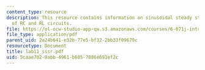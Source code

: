 ```yaml
---
content_type: resource
description: This resource contains information on sinusoidal steady state response
  of RC and RL circuits.
file: https://ol-ocw-studio-app-qa.s3.amazonaws.com/courses/6-071j-introduction-to-electronics-signals-and-measurement-spring-2006/5caae7029abb4961b6057886e691ef2c_lab11_sssr.pdf
file_type: application/pdf
parent_uid: 2a24b641-e32b-77e5-bf32-2bb33f09679c
resourcetype: Document
title: lab11_sssr.pdf
uid: 5caae702-9abb-4961-b605-7886e691ef2c
---
```

